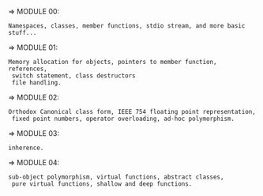 => MODULE 00:

	Namespaces, classes, member functions, stdio stream, and more basic stuff...

=> MODULE 01:
	
	Memory allocation for objects, pointers to member function, references,
	 switch statement, class destructors
	 file handling.

=> MODULE 02:

	Orthodox Canonical class form, IEEE 754 floating point representation,
	 fixed point numbers, operator overloading, ad-hoc polymorphism.

=> MODULE 03:

	inherence.

=> MODULE 04:

	sub-object polymorphism, virtual functions, abstract classes,
	 pure virtual functions, shallow and deep functions.  
